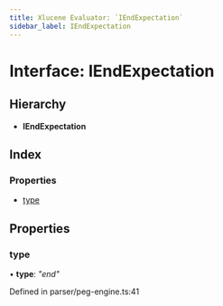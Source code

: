 ```yaml
---
title: Xlucene Evaluator: `IEndExpectation`
sidebar_label: IEndExpectation
---
```


# Interface: IEndExpectation

## Hierarchy

* **IEndExpectation**

## Index

### Properties

* [type](iendexpectation.md#type)

## Properties

###  type

• **type**: *"end"*

Defined in parser/peg-engine.ts:41

